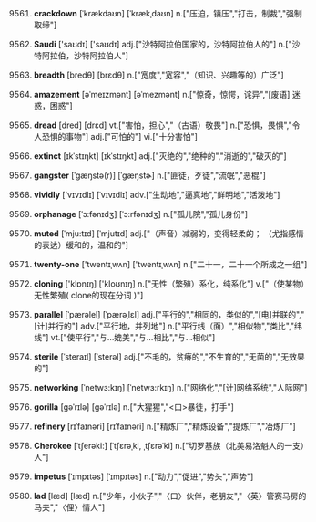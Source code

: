 9561. **crackdown**
[ˈkrækdaʊn]  [ˈkrækˌdaʊn]
n.["压迫，镇压","打击，制裁","强制取缔"]  

9562. **Saudi**
['saʊdɪ]  ['saʊdɪ]
adj.["沙特阿拉伯国家的，沙特阿拉伯人的"]  n.["沙特阿拉伯，沙特阿拉伯人"]  

9563. **breadth**
[bredθ]  [brɛdθ]
n.["宽度","宽容","（知识、兴趣等的）广泛"]  

9564. **amazement**
[əˈmeɪzmənt]  [əˈmezmənt]
n.["惊奇，惊愕，诧异","[废语] 迷惑，困惑"]  

9565. **dread**
[dred]  [drɛd]
vt.["害怕，担心","（古语）敬畏"]  n.["恐惧，畏惧","令人恐惧的事物"]  adj.["可怕的"]  vi.["十分害怕"]  

9566. **extinct**
[ɪkˈstɪŋkt]  [ɪkˈstɪŋkt]
adj.["灭绝的","绝种的","消逝的","破灭的"]  

9567. **gangster**
[ˈgæŋstə(r)]  [ˈɡæŋstɚ]
n.["匪徒，歹徒","流氓","恶棍"]  

9568. **vividly**
['vɪvɪdlɪ]  [ˈvɪvɪdlɪ]
adv.["生动地","逼真地","鲜明地","活泼地"]  

9569. **orphanage**
[ˈɔ:fənɪdʒ]  [ˈɔ:rfənɪdʒ]
n.["孤儿院","孤儿身份"]  

9570. **muted**
[ˈmju:tɪd]  [ˈmjutɪd]
adj.["（声音）减弱的，变得轻柔的； （尤指感情的表达）缓和的，温和的"]  

9571. **twenty-one**
['twentɪˌwʌn]  ['twentɪˌwʌn]
n.["二十一，二十一个所成之一组"]  

9572. **cloning**
['klɒnɪŋ]  ['kloʊnɪŋ]
n.["无性（繁殖）系化，纯系化"]  v.["（使某物）无性繁殖( clone的现在分词 )"]  

9573. **parallel**
[ˈpærəlel]  [ˈpærəˌlɛl]
adj.["平行的","相同的，类似的","[电]并联的","[计]并行的"]  adv.["平行地，并列地"]  n.["平行线（面）","相似物","类比","纬线"]  vt.["使平行","与…媲美","与…相比","与…相似"]  

9574. **sterile**
[ˈsteraɪl]  [ˈsterəl]
adj.["不毛的，贫瘠的","不生育的","无菌的","无效果的"]  

9575. **networking**
[ˈnetwɜ:kɪŋ]  [ˈnetwɜ:rkɪŋ]
n.["网络化","[计]网络系统","人际网"]  

9576. **gorilla**
[gəˈrɪlə]  [ɡəˈrɪlə]
n.["大猩猩","<口>暴徒，打手"]  

9577. **refinery**
[rɪˈfaɪnəri]  [rɪˈfaɪnəri]
n.["精炼厂","精炼设备","提炼厂","冶炼厂"]  

9578. **Cherokee**
[ˈtʃerəki:]  [ˈtʃɛrəˌki, ˌtʃɛrəˈki]
n.["切罗基族（北美易洛魁人的一支）人"]  

9579. **impetus**
[ˈɪmpɪtəs]  [ˈɪmpɪtəs]
n.["动力","促进","势头","声势"]  

9580. **lad**
[læd]  [læd]
n.["少年，小伙子","〈口〉伙伴，老朋友","〈英〉管赛马房的马夫","〈俚〉情人"]  

